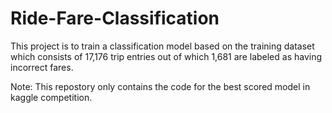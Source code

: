 # Ride-Fare-Classification

This project is to train a classification model based on the training dataset which consists of 17,176 trip entries out of which 1,681 are labeled as having incorrect fares.

Note: This repostory only contains the code for the best scored model in kaggle competition.
